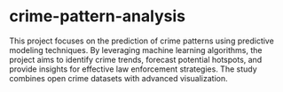 # crime-pattern-analysis
This project focuses on the prediction of crime patterns using predictive modeling techniques. By leveraging machine learning algorithms, the project aims to identify crime trends, forecast potential hotspots, and provide insights for effective law enforcement strategies. The study combines open crime datasets with advanced visualization.
